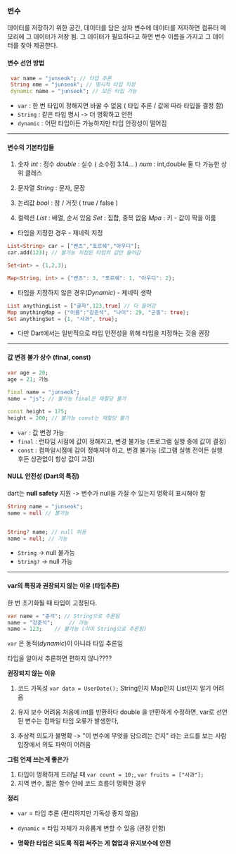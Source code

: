 
### 변수

데이터를 저장하기 위한 공간, 데이터를 담은 상자
변수에 데이터를 저자하면 컴퓨터 메모리에 그 데이터가 저장 됨. 그 데이터가 필요하다고 하면 변수 이름을 가지고 그 데이터를 찾아 제공한다.
#### 변수 선언 방법
```dart
 var name = "junseok"; // 타입 추론
 String nme = "junseok"; // 명시적 타입 지정
 dynamic name = "junseok"; // 모든 타입 가능
```

- `var` :  한 번 타입이 정해지면 바꿀 수 없음 ( 타입 추론 / 값에 따라 타입을 결정 함)
- `String` : 같은 타입 명시 -> 더 명확하고 안전
- `dynamic` : 어떤 타입이든 가능하지만 타입 안정성이 떨어짐

----
#### 변수의 기본타입들

1. 숫자
	*int* : 정수
	*double* : 실수 ( 소수점 3.14... )
	*num* : int,double 둘 다 가능한 상위 클래스

2. 문자열
	*String* : 문자, 문장

3. 논리값
	*bool* :  참 / 거짓 ( true / false )

4. 컬렉션
	*List* : 배열, 순서 있음
	*Set* : 집합, 중복 없음
	*Mpa* :  키 - 값이 짝을 이룸
	
- 타입을 지정한 경우 - 제네릭 지정
```dart
List<String> car = ["벤츠","포르쉐","아우디"];
car.add(123); // 불가능 지정된 타입의 값만 들어감

Set<int> = {1,2,3};

Map<String, int> = {"밴츠": 3, "포르쉐": 1, "아우디": 2};
```

- 타입을 지정하지 않은 경우(*Dynamic*) - 제네릭 생략
```dart
List anythingList = ["글자",123,true] // 다 들어감
Map anythingMap = {"이름":"강준석", "나이": 29, "군필": true};
Set anythingSet = {1, "사과", true};
```

- 다만 Dart에서는 일반적으로 타입 안전성을 위해 타입을 지정하는 것을 권장

----
#### 값 변경 불가 상수 (final, const)
```dart
var age = 20;
age = 21; 가능
 
final name = "junseok";
name = "js"; // 불가능 final은 재할당 불가

const height = 175;
height = 200; // 불가능 const는 재할당 불가 
```

- `var` : 값 변경 가능
- `final` : 런타임 시점에 값이 정해지고, 변경 불가능 (프로그램 실행 중에 값이 결정)
- `const` :  컴파일시점에 갑이 정해져야 하고, 변경 불가능 (로그램 실행 전이든 실행 후든 상관없이 항상 값이 고정)

#### NULL 안전성 (Dart의 특징)

dart는 **null safety** 지원 -> 변수가 null을 가질 수 있는지 명확히 표시해야 함
```dart
String name = "junseok";
name = null // 불가능


String? name; // null 허용
name = null; // 가능
```

- `String` -> null 불가능
- `String?` -> null 가능

---
#### var의 특징과 권장되지 않는 이유 (타입추론)

한 번 초기화될 때 타입이 고정된다.
```dart
var name = "준석"; // String으로 추론됨
name = "강준석";     // 가능
name = 123;    // 불가능 (이미 String으로 추론됨)
```
`var` 은 동적(*dynamic*)이 아니라 타입 추론임


타입을 알아서 추론하면 편하지 않나????

**권장되지 않는 이유**
1. 코드 가독성
	`var data = UserDate();`
	String인지 Map인지 List인지 알기 어려움
	
2. 유지 보수 어려움
	처음에 int를 반환하다 double 을 반환하게 수정하면, var로 선언된 변수는 컴파일 타임 오류가 발생한다,
	
3. 추상적
	의도가 불명확 -> "이 변수에 무엇을 담으려는 건지" 라는 코드를 보는 사람 입장에서 의도 파악이 어려움

**그럼 언제 쓰는게 좋은가**
1. 타입이 명확하게 드러날 때
	`var count = 10;`, `var fruits = ["사과"];`
2. 지역 변수, 짧은 함수 안에 코드 흐름이 명확한 경우

**정리**
- `var` = 타입 추론 (편리하지만 가독성 좋지 않음)
    
- `dynamic` = 타입 자체가 자유롭게 변할 수 있음 (권장 안함)
    
- **명확한 타입은 되도록 직접 써주는 게 협업과 유지보수에 안전**

